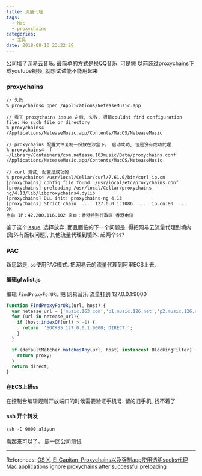 ```yaml
---
title: 流量代理
tags:
  - Mac
  - proxychains
categories:
  - 工具
date: 2018-08-10 23:22:28
---
```


公司墙了网易云音乐. 最简单的方式是换QQ音乐. 可是懒
以前装过proxychains下载youtube视频, 就想试试能不能用起来

### proxychains

```shell
// 失败
% proxychains4 open /Applications/NeteaseMusic.app

// 看了 proxychains issue 之后, 失败, 报错couldnt find configuration file: No such file or directory
% proxychains4 /Applications/NeteaseMusic.app/Contents/MacOS/NeteaseMusic

// proxychains 配置文件复制一份放在沙盒下。 启动成功, 但是没有成功代理
% proxychains4 -f ~/Library/Containers/com.netease.163music/Data/proxychains.conf /Applications/NeteaseMusic.app/Contents/MacOS/NeteaseMusic

// curl 测试, 配置是成功的
% proxychains4 /usr/local/Cellar/curl/7.61.0/bin/curl ip.cn
[proxychains] config file found: /usr/local/etc/proxychains.conf
[proxychains] preloading /usr/local/Cellar/proxychains-ng/4.13/lib/libproxychains4.dylib
[proxychains] DLL init: proxychains-ng 4.13
[proxychains] Strict chain  ...  127.0.0.1:1086  ...  ip.cn:80  ...  OK
当前 IP：42.200.116.102 来自：香港特别行政区 香港电讯
```

鉴于这个[issue](https://github.com/rofl0r/proxychains-ng/issues/181), 选择放弃.
而且面临的下一个问题是, 得把网易云流量代理到境内(海外有版权问题), 其他流量代理到境外. 起两个ss?

### PAC

新思路是, ss使用PAC模式. 把网易云的流量代理到阿里ECS上去.

#### 编辑gfwlist.js

编辑 `FindProxyForURL`
把 网易音乐 流量打到 127.0.0.1:9000

```javascript
function FindProxyForURL(url, host) {
  var netease_url = ['music.163.com','p1.music.126.net','p2.music.126.net','p3.music.126.net', 'p4.music.126.net']
  for (url in netease_url){
    if (host.indexOf(url) > -1) {
      return  'SOCKS5 127.0.0.1:9000; DIRECT;';
    }
  }

  if (defaultMatcher.matchesAny(url, host) instanceof BlockingFilter) {
    return proxy;
  }
  return direct;
}
```

#### 在ECS上搭ss

在控制台编辑规则开放端口的时候需要验证手机号. 留的旧手机, 找不着了

#### ssh 开个转发

```
ssh -D 9000 aliyun
```
看起来可以了。 周一回公司测试

-------
References:
[OS X, El Capitan, Proxychains以及强制app使用透明socks代理](https://zhuanlan.zhihu.com/p/20284019)
[Mac applications ignore proxychains after successful preloading](https://github.com/rofl0r/proxychains-ng/issues/181)